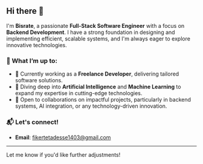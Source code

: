 ## Hi there 👋  

I'm **Bisrate**, a passionate **Full-Stack Software Engineer** with a focus on **Backend Development**. I have a strong foundation in designing and implementing efficient, scalable systems, and I'm always eager to explore innovative technologies.  

### 🌟 What I’m up to:  
- 🔭 Currently working as a **Freelance Developer**, delivering tailored software solutions.  
- 🌱 Diving deep into **Artificial Intelligence** and **Machine Learning** to expand my expertise in cutting-edge technologies.  
- 👯 Open to collaborations on impactful projects, particularly in backend systems, AI integration, or any technology-driven innovation.  

### 📬 Let's connect!  
- **Email**: fikertetadesse1403@gmail.com  

---

Let me know if you'd like further adjustments!
<!--
**bisoul1984/bisoul1984** is a ✨ _special_ ✨ repository because its `README.md` (this file) appears on your GitHub profile.

Here are some ideas to get you started:

- 🔭 I’m currently working on ...
- 🌱 I’m currently learning ...
- 👯 I’m looking to collaborate on ...
- 🤔 I’m looking for help with ...
- 💬 Ask me about ...
- 📫 How to reach me: ...
- 😄 Pronouns: ...
- ⚡ Fun fact: ...
-->
